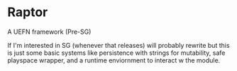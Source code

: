 # Raptor
A UEFN framework (Pre-SG)

If I'm interested in SG (whenever that releases) will probably rewrite but this is just some basic systems like persistence with strings for mutability, safe playspace wrapper, and a runtime enviornment to interact w the module.
